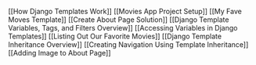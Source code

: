 [[How Django Templates Work]]
[[Movies App Project Setup]]
[[My Fave Moves Template]]
[[Create About Page Solution]]
[[Django Template Variables, Tags, and Filters Overview]]
[[Accessing Variables in Django Templates]]
[[Listing Out Our Favorite Movies]]
[[Django Template Inheritance Overview]]
[[Creating Navigation Using Template Inheritance]]
[[Adding Image to About Page]]
